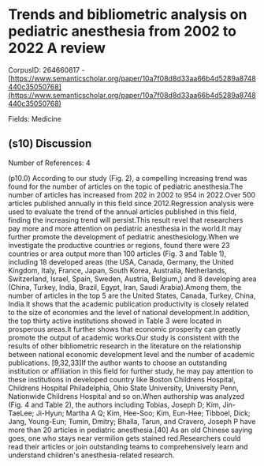 # Trends and bibliometric analysis on pediatric anesthesia from 2002 to 2022 A review

CorpusID: 264660817 - [https://www.semanticscholar.org/paper/10a7f08d8d33aa66b4d5289a8748440c35050768](https://www.semanticscholar.org/paper/10a7f08d8d33aa66b4d5289a8748440c35050768)

Fields: Medicine

## (s10) Discussion
Number of References: 4

(p10.0) According to our study (Fig. 2), a compelling increasing trend was found for the number of articles on the topic of pediatric anesthesia.The number of articles has increased from 202 in 2002 to 954 in 2022.Over 500 articles published annually in this field since 2012.Regression analysis were used to evaluate the trend of the annual articles published in this field, finding the increasing trend will persist.This result revel that researchers pay more and more attention on pediatric anesthesia in the world.It may further promote the development of pediatric anesthesiology.When we investigate the productive countries or regions, found there were 23 countries or area output more than 100 articles (Fig. 3 and Table 1), including 18 developed areas (the USA, Canada, Germany, the United Kingdom, Italy, France, Japan, South Korea, Australia, Netherlands, Switzerland, Israel, Spain, Sweden, Austria, Belgium,) and 8 developing area (China, Turkey, India, Brazil, Egypt, Iran, Saudi Arabia).Among them, the number of articles in the top 5 are the United States, Canada, Turkey, China, India.It shows that the academic publication productivity is closely related to the size of economies and the level of national development.In addition, the top thirty active institutions showed in Table 3 were located in prosperous areas.It further shows that economic prosperity can greatly promote the output of academic works.Our study is consistent with the results of other bibliometric research in the literature on the relationship between national economic development level and the number of academic publications. [9,32,33]If the author wants to choose an outstanding institution or affiliation in this field for further study, he may pay attention to these institutions in developed country like Boston Childrens Hospital, Childrens Hospital Philadelphia, Ohio State University, University Penn, Nationwide Childrens Hospital and so on.When authorship was analyzed (Fig. 4 and Table 2), the authors including Tobias, Joseph D; Kim, Jin-TaeLee; Ji-Hyun; Martha A Q; Kim, Hee-Soo; Kim, Eun-Hee; Tibboel, Dick; Jang, Young-Eun; Tumin, Dmitry; Bhalla, Tarun, and Cravero, Joseph P have more than 20 articles in pediatric anesthesia.[40] As an old Chinese saying goes, one who stays near vermilion gets stained red.Researchers could read their articles or join outstanding teams to comprehensively learn and understand children's anesthesia-related research.
